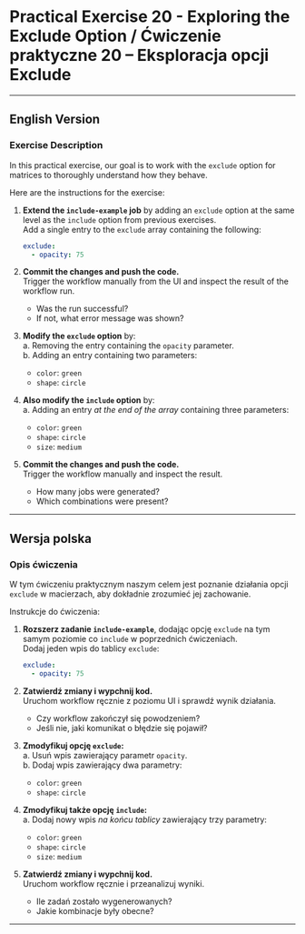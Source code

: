 
# Practical Exercise 20 - Exploring the Exclude Option / Ćwiczenie praktyczne 20 – Eksploracja opcji Exclude

---

## **English Version**

### Exercise Description

In this practical exercise, our goal is to work with the `exclude` option for matrices to thoroughly understand how they behave.

Here are the instructions for the exercise:

1. **Extend the `include-example` job** by adding an `exclude` option at the same level as the `include` option from previous exercises.  
   Add a single entry to the `exclude` array containing the following:  
   ```yaml
   exclude:
     - opacity: 75
   ```

2. **Commit the changes and push the code.**  
   Trigger the workflow manually from the UI and inspect the result of the workflow run.  
   - Was the run successful?  
   - If not, what error message was shown?  

3. **Modify the `exclude` option** by:  
   a. Removing the entry containing the `opacity` parameter.  
   b. Adding an entry containing two parameters:  
      - `color`: `green`  
      - `shape`: `circle`  

4. **Also modify the `include` option** by:  
   a. Adding an entry *at the end of the array* containing three parameters:  
      - `color`: `green`  
      - `shape`: `circle`  
      - `size`: `medium`  

5. **Commit the changes and push the code.**  
   Trigger the workflow manually and inspect the result.  
   - How many jobs were generated?  
   - Which combinations were present?  

---

## **Wersja polska**

### Opis ćwiczenia

W tym ćwiczeniu praktycznym naszym celem jest poznanie działania opcji `exclude` w macierzach, aby dokładnie zrozumieć jej zachowanie.

Instrukcje do ćwiczenia:

1. **Rozszerz zadanie `include-example`**, dodając opcję `exclude` na tym samym poziomie co `include` w poprzednich ćwiczeniach.  
   Dodaj jeden wpis do tablicy `exclude`:  
   ```yaml
   exclude:
     - opacity: 75
   ```

2. **Zatwierdź zmiany i wypchnij kod.**  
   Uruchom workflow ręcznie z poziomu UI i sprawdź wynik działania.  
   - Czy workflow zakończył się powodzeniem?  
   - Jeśli nie, jaki komunikat o błędzie się pojawił?  

3. **Zmodyfikuj opcję `exclude`:**  
   a. Usuń wpis zawierający parametr `opacity`.  
   b. Dodaj wpis zawierający dwa parametry:  
      - `color`: `green`  
      - `shape`: `circle`  

4. **Zmodyfikuj także opcję `include`:**  
   a. Dodaj nowy wpis *na końcu tablicy* zawierający trzy parametry:  
      - `color`: `green`  
      - `shape`: `circle`  
      - `size`: `medium`  

5. **Zatwierdź zmiany i wypchnij kod.**  
   Uruchom workflow ręcznie i przeanalizuj wyniki.  
   - Ile zadań zostało wygenerowanych?  
   - Jakie kombinacje były obecne?  

---
